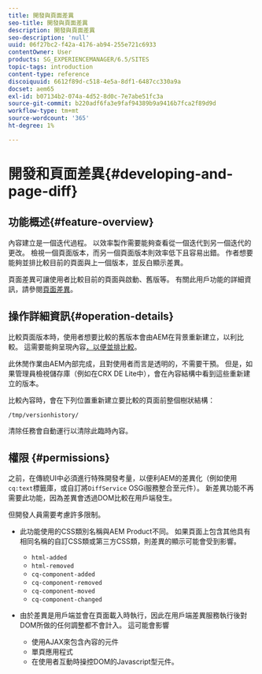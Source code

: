 ```yaml
---
title: 開發與頁面差異
seo-title: 開發與頁面差異
description: 開發與頁面差異
seo-description: 'null'
uuid: 06f27bc2-f42a-4176-ab94-255e721c6933
contentOwner: User
products: SG_EXPERIENCEMANAGER/6.5/SITES
topic-tags: introduction
content-type: reference
discoiquuid: 6612f89d-c518-4e5a-8df1-6487cc330a9a
docset: aem65
exl-id: b07134b2-074a-4d52-8d0c-7e7abe51fc3a
source-git-commit: b220adf6fa3e9faf94389b9a9416b7fca2f89d9d
workflow-type: tm+mt
source-wordcount: '365'
ht-degree: 1%

---
```


# 開發和頁面差異{#developing-and-page-diff}

## 功能概述{#feature-overview}

內容建立是一個迭代過程。 以效率製作需要能夠查看從一個迭代到另一個迭代的更改。 檢視一個頁面版本，而另一個頁面版本則效率低下且容易出錯。 作者想要能夠並排比較目前的頁面與上一個版本，並反白顯示差異。

頁面差異可讓使用者比較目前的頁面與啟動、舊版等。 有關此用戶功能的詳細資訊，請參閱[頁面差異](/help/sites-authoring/page-diff.md)。

## 操作詳細資訊{#operation-details}

比較頁面版本時，使用者想要比較的舊版本會由AEM在背景重新建立，以利比較。 這需要能夠呈現內容[，以便並排比較](/help/sites-developing/pagediff.md#operation-details)。

此休閒作業由AEM內部完成，且對使用者而言是透明的，不需要干預。 但是，如果管理員檢視儲存庫（例如在CRX DE Lite中），會在內容結構中看到這些重新建立的版本。

比較內容時，會在下列位置重新建立要比較的頁面前整個樹狀結構：

`/tmp/versionhistory/`

清除任務會自動運行以清除此臨時內容。

## 權限 {#permissions}

之前，在傳統UI中必須進行特殊開發考量，以便利AEM的差異化（例如使用`cq:text`標籤庫，或自訂將`DiffService` OSGi服務整合至元件）。 新差異功能不再需要此功能，因為差異會透過DOM比較在用戶端發生。

但開發人員需要考慮許多限制。

* 此功能使用的CSS類別名稱與AEM Product不同。 如果頁面上包含其他具有相同名稱的自訂CSS類或第三方CSS類，則差異的顯示可能會受到影響。

   * `html-added`
   * `html-removed`
   * `cq-component-added`
   * `cq-component-removed`
   * `cq-component-moved`
   * `cq-component-changed`

* 由於差異是用戶端並會在頁面載入時執行，因此在用戶端差異服務執行後對DOM所做的任何調整都不會計入。 這可能會影響

   * 使用AJAX來包含內容的元件
   * 單頁應用程式
   * 在使用者互動時操控DOM的Javascript型元件。
